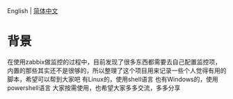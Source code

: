 English | [简体中文](https://github.com/maydaychen/Userful-scripts-mostly-for-zabbix/blob/main/README.md)
# 背景
在使用zabbix做监控的过程中，目前发现了很多东西都需要去自己配置监控项，内置的那些其实还不是很够的，所以整理了这个项目用来记录一些个人觉得有用的脚本，希望可以帮到大家吧
有Linux的，使用shell语言
也有Windows的，使用powershell语言
大家按需使用，也希望大家多多交流，多多分享